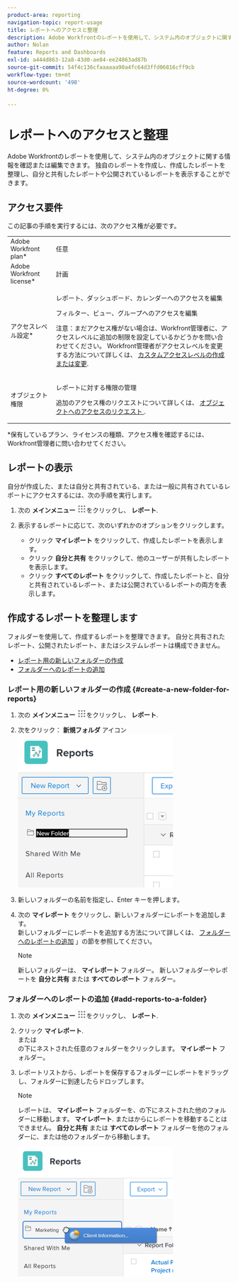 ```yaml
---
product-area: reporting
navigation-topic: report-usage
title: レポートへのアクセスと整理
description: Adobe Workfrontのレポートを使用して、システム内のオブジェクトに関する情報を確認または編集できます。 独自のレポートを作成し、作成したレポートを整理し、自分と共有したレポートや公開されているレポートを表示することができます。
author: Nolan
feature: Reports and Dashboards
exl-id: a444d863-12a8-43d0-ae84-ee24863ad87b
source-git-commit: 54f4c136cfaaaaaa90a4fc64d3ffd06816cff9cb
workflow-type: tm+mt
source-wordcount: '498'
ht-degree: 0%

---
```


# レポートへのアクセスと整理

Adobe Workfrontのレポートを使用して、システム内のオブジェクトに関する情報を確認または編集できます。 独自のレポートを作成し、作成したレポートを整理し、自分と共有したレポートや公開されているレポートを表示することができます。

## アクセス要件

この記事の手順を実行するには、次のアクセス権が必要です。

<table style="table-layout:auto"> 
 <col> 
 <col> 
 <tbody> 
  <tr> 
   <td role="rowheader">Adobe Workfront plan*</td> 
   <td> <p>任意</p> </td> 
  </tr> 
  <tr> 
   <td role="rowheader">Adobe Workfront license*</td> 
   <td> <p>計画 </p> </td> 
  </tr> 
  <tr> 
   <td role="rowheader">アクセスレベル設定*</td> 
   <td> <p>レポート、ダッシュボード、カレンダーへのアクセスを編集</p> <p>フィルター、ビュー、グループへのアクセスを編集</p> <p>注意：まだアクセス権がない場合は、Workfront管理者に、アクセスレベルに追加の制限を設定しているかどうかを問い合わせてください。 Workfront管理者がアクセスレベルを変更する方法について詳しくは、 <a href="../../../administration-and-setup/add-users/configure-and-grant-access/create-modify-access-levels.md" class="MCXref xref">カスタムアクセスレベルの作成または変更</a>.</p> </td> 
  </tr> 
  <tr> 
   <td role="rowheader">オブジェクト権限</td> 
   <td> <p>レポートに対する権限の管理</p> <p>追加のアクセス権のリクエストについて詳しくは、 <a href="../../../workfront-basics/grant-and-request-access-to-objects/request-access.md" class="MCXref xref">オブジェクトへのアクセスのリクエスト </a>.</p> </td> 
  </tr> 
 </tbody> 
</table>

&#42;保有しているプラン、ライセンスの種類、アクセス権を確認するには、Workfront管理者に問い合わせてください。

## レポートの表示

自分が作成した、または自分と共有されている、または一般に共有されているレポートにアクセスするには、次の手順を実行します。

1. 次の **メインメニュー** ![](assets/main-menu-icon.png)をクリックし、 **レポート**.

1. 表示するレポートに応じて、次のいずれかのオプションをクリックします。

   * クリック **マイレポート** をクリックして、作成したレポートを表示します。
   * クリック **自分と共有** をクリックして、他のユーザーが共有したレポートを表示します。
   * クリック **すべてのレポート** をクリックして、作成したレポートと、自分と共有されているレポート、または公開されているレポートの両方を表示します。

## 作成するレポートを整理します

フォルダーを使用して、作成するレポートを整理できます。 自分と共有されたレポート、公開されたレポート、またはシステムレポートは構成できません。

* [レポート用の新しいフォルダーの作成](#create-a-new-folder-for-reports)
* [フォルダーへのレポートの追加](#add-reports-to-a-folder)

### レポート用の新しいフォルダーの作成 {#create-a-new-folder-for-reports}

1. 次の **メインメニュー** ![](assets/main-menu-icon.png)をクリックし、 **レポート**.

1. 次をクリック： **新規フォルダ** アイコン\
   ![](assets/nwe-new-folder-350x346.png)

1. 新しいフォルダーの名前を指定し、Enter キーを押します。
1. 次の **マイレポート** をクリックし、新しいフォルダーにレポートを追加します。\
   新しいフォルダーにレポートを追加する方法について詳しくは、 [フォルダーへのレポートの追加](#add-reports-to-a-folder) 」の節を参照してください。

   >[!NOTE]
   >
   >新しいフォルダーは、 **マイレポート** フォルダー。 新しいフォルダーやレポートを **自分と共有** または **すべてのレポート** フォルダー。

### フォルダーへのレポートの追加 {#add-reports-to-a-folder}

1. 次の **メインメニュー** ![](assets/main-menu-icon.png)をクリックし、 **レポート**.

1. クリック **マイレポート**.\
   または\
   の下にネストされた任意のフォルダーをクリックします。 **マイレポート** フォルダー。

1. レポートリストから、レポートを保存するフォルダーにレポートをドラッグし、フォルダーに到達したらドロップします。

   >[!NOTE]
   >
   >レポートは、 **マイレポート** フォルダーを、の下にネストされた他のフォルダーに移動します。 **マイレポート**. またはからにレポートを移動することはできません。 **自分と共有** または **すべてのレポート** フォルダーを他のフォルダーに、または他のフォルダーから移動します。

   ![](assets/nwe-drag-report-to-folder-350x292.png)
